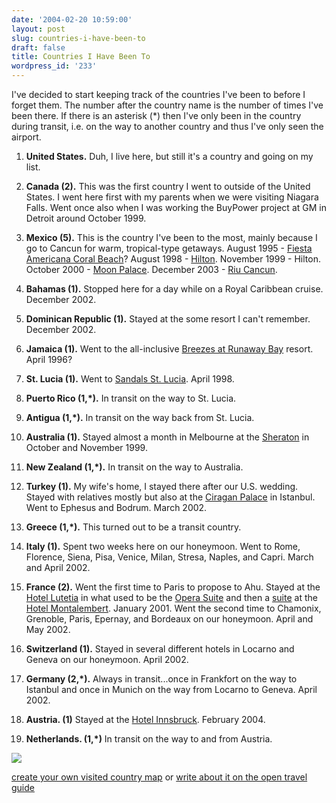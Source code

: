 ```yaml
---
date: '2004-02-20 10:59:00'
layout: post
slug: countries-i-have-been-to
draft: false
title: Countries I Have Been To
wordpress_id: '233'
---
```


I've decided to start keeping track of the countries I've been to before I forget them. The number after the country name is the number of times I've been there. If there is an asterisk (*) then I've only been in the country during transit, i.e. on the way to another country and thus I've only seen the airport.




  1. **United States.** Duh, I live here, but still it's a country and going on my list.


  2. **Canada (2).** This was the first country I went to outside of the United States. I went here first with my parents when we were visiting Niagara Falls. Went once also when I was working the BuyPower project at GM in Detroit around October 1999.


  3. **Mexico (5).** This is the country I've been to the most, mainly because I go to Cancun for warm, tropical-type getaways. August 1995 - [Fiesta Americana Coral Beach](http://www.hotels-cancun.com/fiestacoralbeach/)? August 1998 - [Hilton](http://www.hilton.com/en/hotels/content/CUNHRHH/media/images/CUNHRHH_home_large.jpg). November 1999 - Hilton. October 2000 - [Moon Palace](http://www.palaceresorts.com/Resorts/Mp/MoonIntro.asp). December 2003 - [Riu Cancun](http://www.forkbender.com/ViewImages.aspx/gk/17d040274ad84bb8b93f09dde1dc9a96/ik/fc32837c554049209c9722fe7ada3fb5).


  4. **Bahamas (1).** Stopped here for a day while on a Royal Caribbean cruise. December 2002.


  5. **Dominican Republic (1).** Stayed at the some resort I can't remember. December 2002.


  6. **Jamaica (1).** Went to the all-inclusive [Breezes at Runaway Bay](http://www.superclubs.com/brand_breezes/resort_runawaybay/runawaybay_tour.asp) resort. April 1996?


  7. **St. Lucia (1).** Went to [Sandals St. Lucia](http://www.sandals.com/main/lucia/lu-home.cfm). April 1998.


  8. **Puerto Rico (1,*).** In transit on the way to St. Lucia.


  9. **Antigua (1,*).** In transit on the way back from St. Lucia.


  10. **Australia (1).** Stayed almost a month in Melbourne at the [Sheraton](http://travel.yahoo.com/p-hotel-366741-sheraton_towers_southgate-i) in October and November 1999.


  11. **New Zealand (1,*).** In transit on the way to Australia.


  12. **Turkey (1).** My wife's home, I stayed there after our U.S. wedding. Stayed with relatives mostly but also at the [Ciragan Palace](http://www.ciragan-palace.com/) in Istanbul. Went to Ephesus and Bodrum. March 2002.


  13. **Greece (1,*).** This turned out to be a transit country.


  14. **Italy (1).** Spent two weeks here on our honeymoon. Went to Rome, Florence, Siena, Pisa, Venice, Milan, Stresa, Naples, and Capri. March and April 2002.


  15. **France (2).** Went the first time to Paris to propose to Ahu. Stayed at the [Hotel Lutetia](http://www.lutetia-paris.com/anglais/index3.html) in what used to be the [Opera Suite](http://www.lutetia-paris.com/anglais/chambres/chambres.html) and then a [suite](http://www.montalembert.com/anglais/hotel/hotel2bis.htm) at the [Hotel Montalembert](http://www.montalembert.com/). January 2001. Went the second time to Chamonix, Grenoble, Paris, Epernay, and Bordeaux on our honeymoon. April and May 2002.


  16. **Switzerland (1).** Stayed in several different hotels in Locarno and Geneva on our honeymoon. April 2002.


  17. **Germany (2,*).** Always in transit...once in Frankfort on the way to Istanbul and once in Munich on the way from Locarno to Geneva. April 2002.


  18. **Austria. (1)** Stayed at the [Hotel Innsbruck](http://www.hotelinnsbruck.com/en/default.htm). February 2004.


  19. **Netherlands. (1,*)** In transit on the way to and from Austria.


![](http://www.world66.com/community/mymaps/worldmap?visited=USCABSDOJMMXPRLCATFRDEGRITNLVATRAUNZ)  

[create your own visited country map](http://www.world66.com/community)
or [write about it on the open travel guide](http://www.world66.com)

